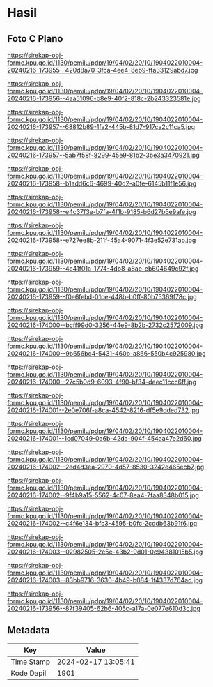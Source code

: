 # Hasil

## Foto C Plano

https://sirekap-obj-formc.kpu.go.id/1130/pemilu/pdpr/19/04/02/20/10/1904022010004-20240216-173955--420d8a70-3fca-4ee4-8eb9-ffa33129abd7.jpg

https://sirekap-obj-formc.kpu.go.id/1130/pemilu/pdpr/19/04/02/20/10/1904022010004-20240216-173956--4aa51096-b8e9-40f2-818c-2b243323581e.jpg

https://sirekap-obj-formc.kpu.go.id/1130/pemilu/pdpr/19/04/02/20/10/1904022010004-20240216-173957--68812b89-1fa2-445b-81d7-917ca2c11ca5.jpg

https://sirekap-obj-formc.kpu.go.id/1130/pemilu/pdpr/19/04/02/20/10/1904022010004-20240216-173957--5ab7f58f-8299-45e9-81b2-3be3a3470921.jpg

https://sirekap-obj-formc.kpu.go.id/1130/pemilu/pdpr/19/04/02/20/10/1904022010004-20240216-173958--b1add6c6-4699-40d2-a0fe-6145b11f1e56.jpg

https://sirekap-obj-formc.kpu.go.id/1130/pemilu/pdpr/19/04/02/20/10/1904022010004-20240216-173958--e4c37f3e-b7fa-4f1b-9185-b6d27b5e9afe.jpg

https://sirekap-obj-formc.kpu.go.id/1130/pemilu/pdpr/19/04/02/20/10/1904022010004-20240216-173958--e727ee8b-211f-45a4-9071-4f3e52e731ab.jpg

https://sirekap-obj-formc.kpu.go.id/1130/pemilu/pdpr/19/04/02/20/10/1904022010004-20240216-173959--4c41f01a-1774-4db8-a8ae-eb604649c92f.jpg

https://sirekap-obj-formc.kpu.go.id/1130/pemilu/pdpr/19/04/02/20/10/1904022010004-20240216-173959--f0e6febd-01ce-448b-b0ff-80b75369f78c.jpg

https://sirekap-obj-formc.kpu.go.id/1130/pemilu/pdpr/19/04/02/20/10/1904022010004-20240216-174000--bcff99d0-3256-44e9-8b2b-2732c2572009.jpg

https://sirekap-obj-formc.kpu.go.id/1130/pemilu/pdpr/19/04/02/20/10/1904022010004-20240216-174000--9b656bc4-5431-460b-a866-550b4c925980.jpg

https://sirekap-obj-formc.kpu.go.id/1130/pemilu/pdpr/19/04/02/20/10/1904022010004-20240216-174000--27c5b0d9-6093-4f90-bf34-deec11ccc6ff.jpg

https://sirekap-obj-formc.kpu.go.id/1130/pemilu/pdpr/19/04/02/20/10/1904022010004-20240216-174001--2e0e706f-a8ca-4542-8216-df5e9dded732.jpg

https://sirekap-obj-formc.kpu.go.id/1130/pemilu/pdpr/19/04/02/20/10/1904022010004-20240216-174001--1cd07049-0a6b-42da-904f-454aa47e2d60.jpg

https://sirekap-obj-formc.kpu.go.id/1130/pemilu/pdpr/19/04/02/20/10/1904022010004-20240216-174002--2ed4d3ea-2970-4d57-8530-3242e465ecb7.jpg

https://sirekap-obj-formc.kpu.go.id/1130/pemilu/pdpr/19/04/02/20/10/1904022010004-20240216-174002--9f4b9a15-5562-4c07-8ea4-7faa8348b015.jpg

https://sirekap-obj-formc.kpu.go.id/1130/pemilu/pdpr/19/04/02/20/10/1904022010004-20240216-174002--c4f6e134-bfc3-4595-b0fc-2cddb63b91f6.jpg

https://sirekap-obj-formc.kpu.go.id/1130/pemilu/pdpr/19/04/02/20/10/1904022010004-20240216-174003--02982505-2e5e-43b2-9d01-0c94381015b5.jpg

https://sirekap-obj-formc.kpu.go.id/1130/pemilu/pdpr/19/04/02/20/10/1904022010004-20240216-174003--83bb9716-3630-4b49-b084-1f4337d764ad.jpg

https://sirekap-obj-formc.kpu.go.id/1130/pemilu/pdpr/19/04/02/20/10/1904022010004-20240216-173956--87f39405-62b6-405c-a17a-0e077e610d3c.jpg


## Metadata

| Key        | Value               |
| ---------- | ------------------- |
| Time Stamp | 2024-02-17 13:05:41 |
| Kode Dapil | 1901                |



